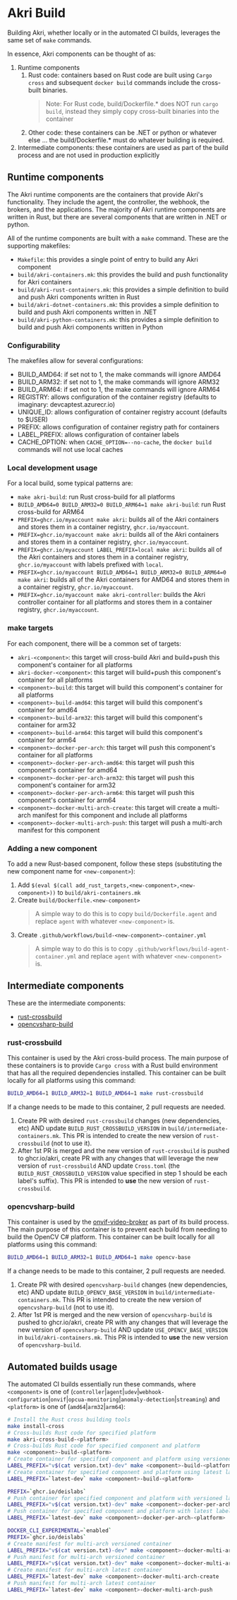 # Akri Build
Building Akri, whether locally or in the automated CI builds, leverages the same set of `make` commands.

In essence, Akri components can be thought of as:
1. Runtime components
    1. Rust code: containers based on Rust code are built using `Cargo cross` and subsequent `docker build` commands include the cross-built binaries.
        > Note: For Rust code, build/Dockerfile.* does NOT run `cargo build`, instead they simply copy cross-built binaries into the container
    2. Other code: these containers can be .NET or python or whatever else ... the build/Dockerfile.* must do whatever building is required.
2. Intermediate components: these containers are used as part of the build process and are not used in production explicitly

## Runtime components
The Akri runtime components are the containers that provide Akri's functionality.  They include the agent, the controller, the webhook,  the brokers, and the applications.  The majority of Akri runtime components are written in Rust, but there are several components that are written in .NET or python.

All of the runtime components are built with a `make` command.  These are the supporting makefiles:
* `Makefile`: this provides a single point of entry to build any Akri component
* `build/akri-containers.mk`: this provides the build and push functionality for Akri containers
* `build/akri-rust-containers.mk`: this provides a simple definition to build and push Akri components written in Rust
* `build/akri-dotnet-containers.mk`: this provides a simple definition to build and push Akri components written in .NET
* `build/akri-python-containers.mk`: this provides a simple definition to build and push Akri components written in Python

### Configurability
The makefiles allow for several configurations:
* BUILD_AMD64: if set not to 1, the make commands will ignore AMD64
* BUILD_ARM32: if set not to 1, the make commands will ignore ARM32
* BUILD_ARM64: if set not to 1, the make commands will ignore ARM64
* REGISTRY: allows configuration of the container registry (defaults to imaginary: devcaptest.azurecr.io)
* UNIQUE_ID: allows configuration of container registry account (defaults to $USER)
* PREFIX: allows configuration of container registry path for containers
* LABEL_PREFIX: allows configuration of container labels
* CACHE_OPTION: when `CACHE_OPTION=--no-cache`, the `docker build` commands will not use local caches

### Local development usage
For a local build, some typical patterns are:
* `make akri-build`: run Rust cross-build for all platforms
* `BUILD_AMD64=0 BUILD_ARM32=0 BUILD_ARM64=1 make akri-build`: run Rust cross-build for ARM64
* `PREFIX=ghcr.io/myaccount make akri`: builds all of the Akri containers and stores them in a container registry, `ghcr.io/myaccount`.
* `PREFIX=ghcr.io/myaccount make akri`: builds all of the Akri containers and stores them in a container registry, `ghcr.io/myaccount`.
* `PREFIX=ghcr.io/myaccount LABEL_PREFIX=local make akri`: builds all of the Akri containers and stores them in a container registry, `ghcr.io/myaccount` with labels prefixed with `local`.
* `PREFIX=ghcr.io/myaccount BUILD_AMD64=1 BUILD_ARM32=0 BUILD_ARM64=0 make akri`: builds all of the Akri containers for AMD64 and stores them in a container registry, `ghcr.io/myaccount`.
* `PREFIX=ghcr.io/myaccount make akri-controller`: builds the Akri controller container for all platforms and stores them in a container registry, `ghcr.io/myaccount`.

### make targets
For each component, there will be a common set of targets:
* `akri-<component>`: this target will cross-build Akri and build+push this component's container for all platforms
* `akri-docker-<component>`: this target will build+push this component's container for all platforms
* `<component>-build`: this target will build this component's container for all platforms
* `<component>-build-amd64`: this target will build this component's container for amd64
* `<component>-build-arm32`: this target will build this component's container for arm32
* `<component>-build-arm64`: this target will build this component's container for arm64
* `<component>-docker-per-arch`: this target will push this component's container for all platforms
* `<component>-docker-per-arch-amd64`: this target will push this component's container for amd64
* `<component>-docker-per-arch-arm32`: this target will push this component's container for arm32
* `<component>-docker-per-arch-arm64`: this target will push this component's container for arm64
* `<component>-docker-multi-arch-create`: this target will create a multi-arch manifest for this component and include all platforms
* `<component>-docker-multi-arch-push`: this target will push a multi-arch manifest for this component

### Adding a new component
To add a new Rust-based component, follow these steps (substituting the new component name for `<new-component>`):
1. Add `$(eval $(call add_rust_targets,<new-component>,<new-component>))` to `build/akri-containers.mk`
1. Create `build/Dockerfile.<new-component>`
    > A simple way to do this is to copy `build/Dockerfile.agent` and replace `agent` with whatever `<new-component>` is.
1. Create `.github/workflows/build-<new-component>-container.yml`
    > A simple way to do this is to copy `.github/workflows/build-agent-container.yml` and replace `agent` with whatever `<new-component>` is.


## Intermediate components
These are the intermediate components:
* [rust-crossbuild](https://github.com/orgs/deislabs/packages/container/package/akri%2Frust-crossbuild)
* [opencvsharp-build](https://github.com/orgs/deislabs/packages/container/package/akri%2Fopencvsharp-build)

### rust-crossbuild
This container is used by the Akri cross-build process.  The main purpose of these containers is to provide `Cargo cross` with a Rust build environment that has all the required dependencies installed.  This container can be built locally for all platforms using this command:
```bash
BUILD_AMD64=1 BUILD_ARM32=1 BUILD_AMD64=1 make rust-crossbuild
```

If a change needs to be made to this container, 2 pull requests are needed.
1. Create PR with desired `rust-crossbuild` changes (new dependencies, etc) AND update `BUILD_RUST_CROSSBUILD_VERSION` in `build/intermediate-containers.mk`.  This PR is intended to create the new version of `rust-crossbuild` (not to use it).
1. After 1st PR is merged and the new version of `rust-crossbuild` is pushed to ghcr.io/akri, create PR with any changes that will leverage the new version of `rust-crossbuild` AND update `Cross.toml` (the `BUILD_RUST_CROSSBUILD_VERSION` value specified in step 1 should be each label's suffix).  This PR is intended to **use** the new version of `rust-crossbuild`.

### opencvsharp-build
This container is used by the [onvif-video-broker](https://github.com/orgs/deislabs/packages/container/package/akri%2Fonvif-video-broker) as part of its build process.  The main purpose of this container is to prevent each build from needing to build the OpenCV C# platform.  This container can be built locally for all platforms using this command:
```bash
BUILD_AMD64=1 BUILD_ARM32=1 BUILD_AMD64=1 make opencv-base
```

If a change needs to be made to this container, 2 pull requests are needed.
1. Create PR with desired `opencvsharp-build` changes (new dependencies, etc) AND update `BUILD_OPENCV_BASE_VERSION` in `build/intermediate-containers.mk`.  This PR is intended to create the new version of `opencvsharp-build` (not to use it).
1. After 1st PR is merged and the new version of `opencvsharp-build` is pushed to ghcr.io/akri, create PR with any changes that will leverage the new version of `opencvsharp-build` AND update `USE_OPENCV_BASE_VERSION` in `build/akri-containers.mk`.  This PR is intended to **use** the new version of `opencvsharp-build`.


## Automated builds usage
The automated CI builds essentially run these commands, where `<component>` is one of (`controller`|`agent`|`udev`|`webhook-configuration`|`onvif`|`opcua-monitoring`|`anomaly-detection`|`streaming`) and `<platform>` is one of (`amd64`|`arm32`|`arm64`):
```bash
# Install the Rust cross building tools
make install-cross
# Cross-builds Rust code for specified platform
make akri-cross-build-<platform>
# Cross-builds Rust code for specified component and platform
make <component>-build-<platform>
# Create container for specified component and platform using versioned label
LABEL_PREFIX="v$(cat version.txt)-dev" make <component>-build-<platform>
# Create container for specified component and platform using latest label
LABEL_PREFIX=`latest-dev` make <component>-build-<platform>

PREFIX=`ghcr.io/deislabs`
# Push container for specified component and platform with versioned label to container registry
LABEL_PREFIX="v$(cat version.txt)-dev" make <component>-docker-per-arch-<platform>
# Push container for specified component and platform with latest label to container registry
LABEL_PREFIX=`latest-dev` make <component>-docker-per-arch-<platform>

DOCKER_CLI_EXPERIMENTAL=`enabled`
PREFIX=`ghcr.io/deislabs`
# Create manifest for multi-arch versioned container
LABEL_PREFIX="v$(cat version.txt)-dev" make <component>-docker-multi-arch-create
# Push manifest for multi-arch versioned container
LABEL_PREFIX="v$(cat version.txt)-dev" make <component>-docker-multi-arch-push
# Create manifest for multi-arch latest container
LABEL_PREFIX=`latest-dev` make <component>-docker-multi-arch-create
# Push manifest for multi-arch latest container
LABEL_PREFIX=`latest-dev` make <component>-docker-multi-arch-push

```



